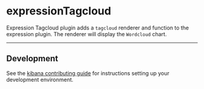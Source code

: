 # expressionTagcloud

Expression Tagcloud plugin adds a `tagcloud` renderer and function to the expression plugin. The renderer will display the `Wordcloud` chart.

---

## Development

See the [kibana contributing guide](https://github.com/elastic/kibana/blob/main/CONTRIBUTING.md) for instructions setting up your development environment.
